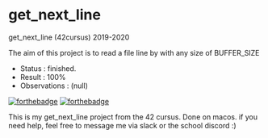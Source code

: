# get_next_line
get_next_line (42cursus) 2019-2020

The aim of this project is to read a file line by with any size of BUFFER_SIZE

- Status : finished.
- Result        : 100%
- Observations : (null)

[![forthebadge](https://forthebadge.com/images/badges/made-with-c.svg)](https://forthebadge.com)
[![forthebadge](https://forthebadge.com/images/badges/built-with-love.svg)](https://forthebadge.com)

This is my get_next_line project from the 42 cursus. Done on macos.
if you need help, feel free to message me via slack or the school discord :)
